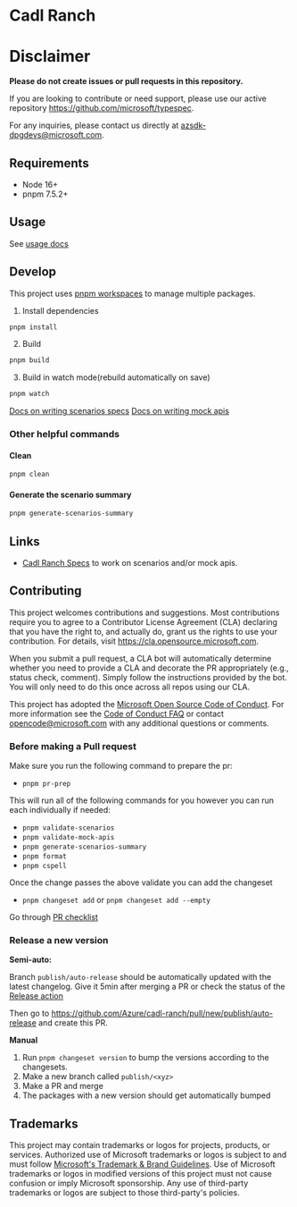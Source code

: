 # Cadl Ranch

# Disclaimer

**Please do not create issues or pull requests in this repository.**

If you are looking to contribute or need support, please use our active repository https://github.com/microsoft/typespec.

For any inquiries, please contact us directly at azsdk-dpgdevs@microsoft.com.

## Requirements

- Node 16+
- pnpm 7.5.2+

## Usage

See [usage docs](./docs/using-cadl-ranch.md)

## Develop

This project uses [pnpm workspaces](https://pnpm.io/workspaces) to manage multiple packages.

1. Install dependencies

```bash
pnpm install
```

2. Build

```bash
pnpm build
```

3. Build in watch mode(rebuild automatically on save)

```bash
pnpm watch
```

[Docs on writing scenarios specs](./docs/writing-scenario-spec.md)
[Docs on writing mock apis](./docs/writing-mock-apis.md)

### Other helpful commands

#### Clean

```bash
pnpm clean
```

#### Generate the scenario summary

```bash
pnpm generate-scenarios-summary
```

## Links

- [Cadl Ranch Specs](./packages/cadl-ranch-specs/) to work on scenarios and/or mock apis.

## Contributing

This project welcomes contributions and suggestions. Most contributions require you to agree to a
Contributor License Agreement (CLA) declaring that you have the right to, and actually do, grant us
the rights to use your contribution. For details, visit https://cla.opensource.microsoft.com.

When you submit a pull request, a CLA bot will automatically determine whether you need to provide
a CLA and decorate the PR appropriately (e.g., status check, comment). Simply follow the instructions
provided by the bot. You will only need to do this once across all repos using our CLA.

This project has adopted the [Microsoft Open Source Code of Conduct](https://opensource.microsoft.com/codeofconduct/).
For more information see the [Code of Conduct FAQ](https://opensource.microsoft.com/codeofconduct/faq/) or
contact [opencode@microsoft.com](mailto:opencode@microsoft.com) with any additional questions or comments.

### Before making a Pull request

Make sure you run the following command to prepare the pr:

- `pnpm pr-prep`

This will run all of the following commands for you however you can run each individually if needed:

- `pnpm validate-scenarios`
- `pnpm validate-mock-apis`
- `pnpm generate-scenarios-summary`
- `pnpm format`
- `pnpm cspell`

Once the change passes the above validate you can add the changeset

- `pnpm changeset add` or `pnpm changeset add --empty`

Go through [PR checklist](./.github/pull_request_template.md)

### Release a new version

**Semi-auto:**

Branch `publish/auto-release` should be automatically updated with the latest changelog. Give it 5min after merging a PR or check the status of the [Release action](https://github.com/Azure/cadl-ranch/actions/workflows/release.yml)

Then go to https://github.com/Azure/cadl-ranch/pull/new/publish/auto-release and create this PR.

**Manual**

1. Run `pnpm changeset version` to bump the versions according to the changesets.
2. Make a new branch called `publish/<xyz>`
3. Make a PR and merge
4. The packages with a new version should get automatically bumped

## Trademarks

This project may contain trademarks or logos for projects, products, or services. Authorized use of Microsoft
trademarks or logos is subject to and must follow
[Microsoft's Trademark & Brand Guidelines](https://www.microsoft.com/en-us/legal/intellectualproperty/trademarks/usage/general).
Use of Microsoft trademarks or logos in modified versions of this project must not cause confusion or imply Microsoft sponsorship.
Any use of third-party trademarks or logos are subject to those third-party's policies.
